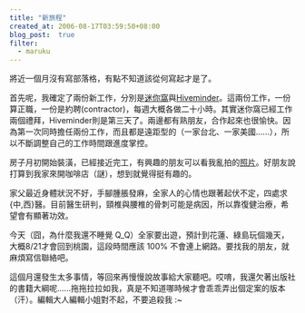 ```yaml
---
title: "新旅程"
created_at: 2006-08-17T03:59:50+08:00
blog_post:  true
filter:
  - maruku
---
```


將近一個月沒有寫部落格，有點不知道該從何寫起才是了。

首先呢，我確定了兩份新工作，分別是[迷你窩][miniworld]與[Hiveminder][]。這兩份工作，一份算正職，一份是約聘(contractor)，每週大概各做二十小時。其實迷你窩已經工作兩個禮拜，Hiveminder則是第三天了。兩邊都有熟朋友，合作起來也很愉快。因為第一次同時擔任兩份工作，而且都是遠距型的（一家台北、一家美國......），所以不斷調整自己的工作時間跟進度掌控。

  [miniworld]: http://www.miniworld.com.tw/
  [Hiveminder]: http://hiveminder.com/

房子月初開始裝潢，已經接近完工，有興趣的朋友可以看我亂拍的[照片](http://www.flickr.com/photos/hlb/sets/72157594190838653/)。好朋友說打算到我家來開咖啡店（謎），想到就覺得挺有趣的。

家父最近身體狀況不好，手腳腫脹發麻，全家人的心情也跟著起伏不定，四處求{中,西}醫。目前醫生研判，頸椎與腰椎的骨刺可能是病因，所以靠復健治療，希望會有顯著功效。

今天（囧，為什麼我還不睡覺 Q\_Q）全家要出遊，預計到花蓮、綠島玩個幾天，大概8/21才會回到桃園，這段時間應該 100% 不會連上網路。要找我的朋友，就麻煩寫信聯絡吧。

這個月還發生太多事情，等回來再慢慢說故事給大家聽吧。哎唷，我還欠著出版社的書籍大綱呢......拖拖拉拉如我，真是不知道哪時候才會乖乖弄出個定案的版本（汗）。編輯大人編輯小姐對不起，不要追殺我 :~
